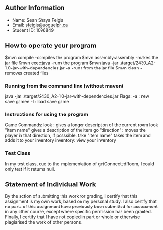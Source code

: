 ## Author Information

* Name: Sean Shaya Feigis
* Email: sfeigis@uoguelph.ca    
* Student ID: 1096849

## How to operate your program
$mvn compile
    -compiles the program
$mvn assembly:assembly
    -makes the jar file
$mvn exec:java
    -runs the program
$mvn java -jar ./target/2430_A2-1.0-jar-with-dependencies.jar -a <file name>
    -runs from the jar file
$mvn clean
    -removes created files
### Running from the command line (without maven)
java -jar ./target/2430_A2-1.0-jar-with-dependencies.jar <flag> <file name>
Flags:
-a : new save gamee
-l : load save game
### Instructions for using the program
Game Commands:
look : gives a longer description of the current room
look "item name" gives a description of the item
go "direction" : moves the player in that direction, if posssible.
take "item name" takes the item and adds it to your inventory
inventory: view your inventory

### Test Class

In my test class, due to the implementation of getConnectedRoom, I could only test if it returns null.

## Statement of Individual Work

By the action of submitting this work for grading, I certify that this assignment is my own work, based on my personal study.  I also certify that no parts of this assignment have previously been submitted for assessment in any other course, except where specific permission has been granted.  Finally, I certify that I have not copied in part or whole  or otherwise plagiarised the work of other persons.

